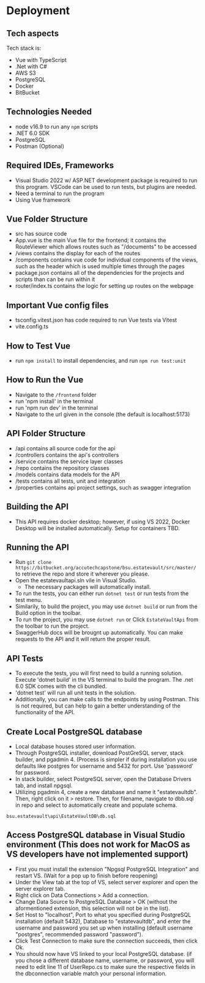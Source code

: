 # Deployment

## Tech aspects

Tech stack is:
- Vue with TypeScript
- .Net with C#
- AWS S3
- PostgreSQL
- Docker
- BitBucket

## Technologies Needed

- node v16.9 to run any `npm` scripts
- .NET 6.0 SDK
- PostgreSQL
- Postman (Optional)
 
## Required IDEs, Frameworks

- Visual Studio 2022 w/ ASP.NET development package is required to run this program. VSCode can be used to run tests, but plugins are needed.
- Need a terminal to run the program
- Using Vue framework

## Vue Folder Structure

- src has source code
- App.vue is the main Vue file for the frontend; it contains the RouteViewer which allows routes such as "/documents" to be accessed
- /views contains the display for each of the routes
- /components contains vue code for individual components of the views, such as the header which is used multiple times through the pages
- package.json contains all of the dependencies for the projects and scripts than can be run within it
- router/index.ts contains the logic for setting up routes on the webpage

## Important Vue config files

- tsconfig.vitest.json has code required to run Vue tests via Vitest
- vite.config.ts

## How to Test Vue
- run `npm install` to install dependencies, and run `npm run test:unit`

## How to Run the Vue 
- Navigate to the `/frontend` folder
- run 'npm install' in the terminal
- run 'npm run dev' in the terminal
- Navigate to the url given in the console (the default is localhost:5173)

## API Folder Structure
- /api contains all source code for the api
- /controllers contains the api's controllers
- /service contains the service layer classes
- /repo contains the repository classes
- /models contains data models for the API
- /tests contains all tests, unit and integration
- /properties contains api project settings, such as swagger integration

## Building the API
- This API requires docker desktop; however, if using VS 2022, Docker Desktop will be installed automatically. Setup for containers TBD.

## Running the API
- Run `git clone https://bitbucket.org/accutechcapstone/bsu.estatevault/src/master/` to retrieve the repo and store it wherever you please.
- Open the estatevaultapi.sln vile in Visual Studio.
  - The necessary packages will automatically install.
- To run the tests, you can either run `dotnet test` or run tests from the test menu.
- Similarily, to build the project, you may use `dotnet build` or run from the Build option in the toolbar.
- To run the project, you may use `dotnet run` or Click `EstateVaultApi` from the toolbar to run the project.
- SwaggerHub docs will be brougnt up automatically. You can make requests to the API and it will return the proper result.

## API Tests
- To execute the tests, you will first need to build a running solution. Execute 'dotnet build' in the VS terminal to build the program. The .net 6.0 SDK comes with the cli bundled.
- 'dotnet test' will run all unit tests in the solution. 
- Additionally, you can make calls to the endpoints by using Postman. This is not required, but can help to gain a better understanding of the functionality of the API.

## Create Local PostgreSQL database
- Local database houses stored user information.
- Through PostgreSQL installer, download PostGreSQL server, stack builder, and pgadmin 4. (Process is simpler if during installation you use defaults like postgres for username and 5432 for port. Use 'password' for password.
- In stack builder, select PostgreSQL server, open the Database Drivers tab, and install npgsql.
- Utilizing pgadmin 4, create a new database and name it "estatevaultdb". Then, right click on it > restore. Then, for filename, navigate to dbb.sql in repo and select to automatically create and populate schema.

`bsu.estatevault\api\EstateVaultDB\db.sql`

## Access PostgreSQL database in Visual Studio environment (This does not work for MacOS as VS developers have not implemented support)
- First you must install the extension "Npgsql PostgreSQL Integration" and restart VS. (Wait for a pop up to finish before reopening)
- Under the View tab at the top of VS, select server explorer and open the server explorer tab.
- Right click on Data Connections > Add a connection.
- Change Data Source to PostgreSQL Database > OK (without the aformentioned extension, this selection will not be in the list).
- Set Host to "localhost", Port to what you specified during PostgreSQL installation (default 5432), Database to "estatevaultdb", and enter the username and password you set up when installing (default username "postgres", recommended password "password").
- Click Test Connection to make sure the connection succeeds, then click Ok.
- You should now have VS linked to your local PostgreSQL database. (if you chose a different database name, username, or password, you will need to edit line 11 of UserRepo.cs to make sure the respective fields in the dbconnection variable match your personal information.
